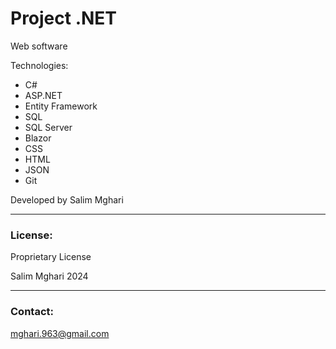 # Project .NET

Web software

Technologies:
- C#
- ASP.NET
- Entity Framework
- SQL
- SQL Server
- Blazor
- CSS
- HTML
- JSON
- Git

Developed by Salim Mghari 

---

### License:

Proprietary License

Salim Mghari 2024

---

### Contact:

<mghari.963@gmail.com>  
